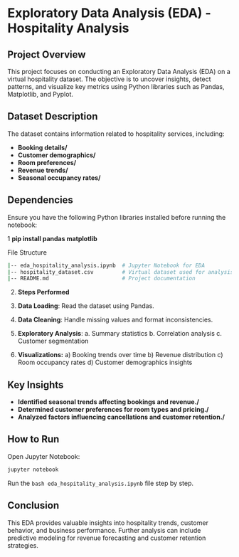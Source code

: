 # Exploratory Data Analysis (EDA) - Hospitality Analysis

## Project Overview

This project focuses on conducting an Exploratory Data Analysis (EDA) on a virtual hospitality dataset. The objective is to uncover insights, detect patterns, and visualize key metrics using Python libraries such as Pandas, Matplotlib, and Pyplot.

## Dataset Description

The dataset contains information related to hospitality services, including:

- **Booking details/**
- **Customer demographics/**
- **Room preferences/**
- **Revenue trends/**
- **Seasonal occupancy rates/**

## Dependencies

Ensure you have the following Python libraries installed before running the notebook:

1 **pip install pandas matplotlib**

File Structure
```bash
|-- eda_hospitality_analysis.ipynb  # Jupyter Notebook for EDA
|-- hospitality_dataset.csv         # Virtual dataset used for analysis
|-- README.md                       # Project documentation
```
2. **Steps Performed**

1. **Data Loading**: Read the dataset using Pandas.
2. **Data Cleaning**: Handle missing values and format inconsistencies.
3. **Exploratory Analysis**:
  a. Summary statistics
  b. Correlation analysis
  c. Customer segmentation
4. **Visualizations:**
    a) Booking trends over time
    b) Revenue distribution
    c) Room occupancy rates
   d) Customer demographics insights

## Key Insights

- **Identified seasonal trends affecting bookings and revenue./**
- **Determined customer preferences for room types and pricing./**
- **Analyzed factors influencing cancellations and customer retention./**

## How to Run

Open Jupyter Notebook: 
```bash
jupyter notebook
```
Run the ```bash eda_hospitality_analysis.ipynb``` file step by step.

## Conclusion

This EDA provides valuable insights into hospitality trends, customer behavior, and business performance. Further analysis can include predictive modeling for revenue forecasting and customer retention strategies.

